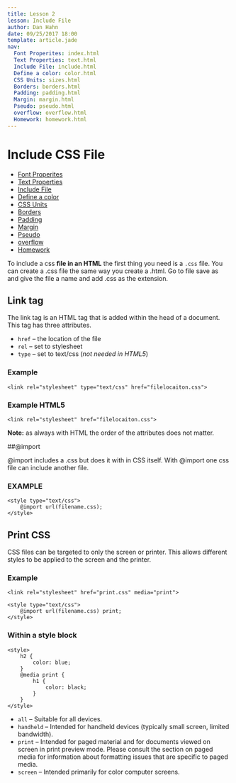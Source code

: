 ```yaml
---
title: Lesson 2
lesson: Include File
author: Dan Hahn
date: 09/25/2017 18:00
template: article.jade
nav:
  Font Properites: index.html
  Text Properties: text.html
  Include File: include.html
  Define a color: color.html
  CSS Units: sizes.html
  Borders: borders.html
  Padding: padding.html
  Margin: margin.html
  Pseudo: pseudo.html
  overflow: overflow.html
  Homework: homework.html
---
```


# Include CSS File

* [Font Properites]()
* [Text Properties](text.html)
* [Include File](include.html)
* [Define a color](color.html)
* [CSS Units](sizes.html)
* [Borders](borders.html)
* [Padding](padding.html)
* [Margin](margin.html)
* [Pseudo](pseudo.html)
* [overflow](overflow.html)
* [Homework](homework.html)

To include a css **file in an HTML** the first thing you need is a `.css` file.  You can create a .css file the same way you create a .html.  Go to file save as and give the file a name and add .css as the extension.

## Link tag

The link tag is an HTML tag that is added within the head of a document.  This tag has three attributes.

* `href` – the location of the file
* `rel` – set to stylesheet
* `type` – set to text/css (*not needed in HTML5*)

### Example

    <link rel="stylesheet" type="text/css" href="filelocaiton.css">

### Example HTML5

    <link rel="stylesheet" href="filelocaiton.css">

**Note:** as always with HTML the order of the attributes does not matter.

##@import

@import includes a .css but does it with in CSS itself.  With @import one css file can include another file.

### EXAMPLE

    <style type="text/css">
        @import url(filename.css);
    </style>

## Print CSS

CSS files can be targeted to only the screen or printer.  This allows different styles to be applied to the screen and the printer.

### Example

    <link rel="stylesheet" href="print.css" media="print">

    <style type="text/css">
        @import url(filename.css) print;
    </style>

### Within a style block

    <style>
        h2 {
            color: blue;
        }
        @media print {
            h1 {
                color: black;
            }
        }
    </style>


* `all` – Suitable for all devices.
* `handheld` – Intended for handheld devices (typically small screen, limited bandwidth).
* `print` – Intended for paged material and for documents viewed on screen in print preview mode. Please consult the section on paged media for information about formatting issues that are specific to paged media.
* `screen` – Intended primarily for color computer screens.
